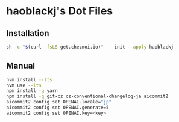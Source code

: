 # haoblackj's Dot Files

## Installation

```bash
sh -c "$(curl -fsLS get.chezmoi.io)" -- init --apply haoblackj
```

## Manual
```zsh
nvm install --lts
nvm use --lts
npm install -g yarn
npm install -g git-cz cz-conventional-changelog-ja aicommit2
aicommit2 config set OPENAI.locale="jp"
aicommit2 config set OPENAI.generate=5
aicommit2 config set OPENAI.key=<key>
```
